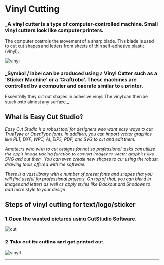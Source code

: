 #                                             Vinyl Cutting



### _A vinyl cutter is a type of computer-controlled machine. Small vinyl cutters look like computer printers. 
The computer controls the movement of a sharp blade. This blade is used to cut out shapes and letters from sheets of 
thin self-adhesive plastic (vinyl)._

![vinyl](https://shaheer08.github.io/v8.jpg)

 ### _Symbol / label can be produced using a Vinyl Cutter such as a ‘Sticker Machine’ or a ‘Craftrobo’. These machines are controlled by a computer and operate similar to a printer. 
 Essentially they cut out shapes in adhesive vinyl. The vinyl can then be stuck onto almost any surface._
 
 
 ## What is Easy Cut Studio?
 
 _Easy Cut Studio is a robust tool for designers who want easy ways to cut TrueType or OpenType fonts.
 In addition, you can import vector graphics like PLT, DXF, WPC, AI, EIPS, PDF, and SVG to cut and edit them._
 
 _Amateurs who wish to cut designs for not so professional tasks can utilize the app’s image tracing function to convert images to vector graphics like SVG and cut them. 
 You can even create new shapes to cut using the robust drawing tools offered with the software._
 
 _There is a vast library with a number of preset fonts and shapes that you will find useful for professional projects.
 On top of that, you can blend in images and letters as well as apply styles like Blackout and Shodows to add more style to your design_
 
 
 
## Steps of vinyl cutting for text/logo/sticker

###  1.Open the wanted pictures using CutStudio Software.

![cut](http://archive.fabacademy.org/2016/fablablccc/students/458/vinyl-1.png)
     
###  2.Take out its outline and get printed out.
![vinyl1](http://www.lilblueboo.com/wp-content/uploads/2011/05/IMG_3318.jpg)

-----------------
